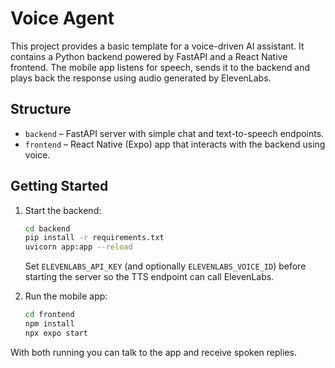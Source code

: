 # Voice Agent

This project provides a basic template for a voice-driven AI assistant.
It contains a Python backend powered by FastAPI and a React Native frontend.
The mobile app listens for speech, sends it to the backend and plays back the
response using audio generated by ElevenLabs.

## Structure

- `backend` – FastAPI server with simple chat and text-to-speech endpoints.
- `frontend` – React Native (Expo) app that interacts with the backend using
  voice.

## Getting Started

1. Start the backend:

   ```bash
   cd backend
   pip install -r requirements.txt
   uvicorn app:app --reload
   ```

   Set `ELEVENLABS_API_KEY` (and optionally `ELEVENLABS_VOICE_ID`) before
   starting the server so the TTS endpoint can call ElevenLabs.

2. Run the mobile app:

   ```bash
   cd frontend
   npm install
   npx expo start
   ```

With both running you can talk to the app and receive spoken replies.
